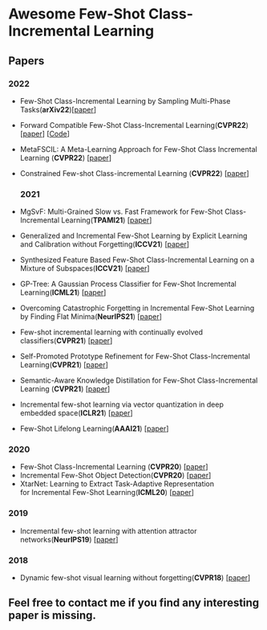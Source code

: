 # Awesome Few-Shot Class-Incremental Learning


## Papers
  
  ### 2022 
- Few-Shot Class-Incremental Learning by Sampling Multi-Phase Tasks(**arXiv22**)[[paper](https://arxiv.org/abs/2203.17030)]
- Forward Compatible Few-Shot Class-Incremental Learning(**CVPR22**) [[paper](https://arxiv.org/abs/2203.06953)] [[Code](https://github.com/zhoudw-zdw/CVPR22-Fact)]
- MetaFSCIL: A Meta-Learning Approach for Few-Shot Class Incremental Learning (**CVPR22**) [[paper](https://openaccess.thecvf.com/content/CVPR2022/papers/Chi_MetaFSCIL_A_Meta-Learning_Approach_for_Few-Shot_Class_Incremental_Learning_CVPR_2022_paper.pdf)] 
- Constrained Few-shot Class-incremental Learning (**CVPR22**) [[paper](https://openaccess.thecvf.com/content/CVPR2022/papers/Hersche_Constrained_Few-Shot_Class-Incremental_Learning_CVPR_2022_paper.pdf)] 
  
  ### 2021
-  MgSvF: Multi-Grained Slow vs. Fast Framework for Few-Shot Class-Incremental Learning(**TPAMI21**) [[paper](https://arxiv.org/abs/2006.15524)] 
-  Generalized and Incremental Few-Shot Learning by Explicit Learning and Calibration without Forgetting(**ICCV21**) [[paper](https://arxiv.org/abs/2108.08165)] 
-  Synthesized Feature Based Few-Shot Class-Incremental Learning on a Mixture of Subspaces(**ICCV21**) [[paper](https://openaccess.thecvf.com/content/ICCV2021/html/Cheraghian_Synthesized_Feature_Based_Few-Shot_Class-Incremental_Learning_on_a_Mixture_of_ICCV_2021_paper.html)] 
-  GP-Tree: A Gaussian Process Classifier for Few-Shot Incremental Learning(**ICML21**) [[paper](http://proceedings.mlr.press/v139/achituve21a/achituve21a.pdf)] 
-  Overcoming Catastrophic Forgetting in Incremental Few-Shot Learning by Finding Flat Minima(**NeurIPS21**) [[paper]( https://openreview.net/forum?id=ALvt7nXa2q)] 
-  Few-shot incremental learning with continually evolved classifiers(**CVPR21**) [[paper](https://openaccess.thecvf.com/content/CVPR2021/html/Zhang_Few-Shot_Incremental_Learning_With_Continually_Evolved_Classifiers_CVPR_2021_paper.html)] 
- Self-Promoted Prototype Refinement for Few-Shot Class-Incremental Learning(**CVPR21**) [[paper](https://openaccess.thecvf.com/content/CVPR2021/html/Zhu_Self-Promoted_Prototype_Refinement_for_Few-Shot_Class-Incremental_Learning_CVPR_2021_paper.html)]
- Semantic-Aware Knowledge Distillation for Few-Shot Class-Incremental Learning (**CVPR21**) [[paper](https://openaccess.thecvf.com/content/CVPR2021/html/Cheraghian_Semantic-Aware_Knowledge_Distillation_for_Few-Shot_Class-Incremental_Learning_CVPR_2021_paper.html)]
- Incremental few-shot learning via vector quantization in deep embedded space(**ICLR21**) [[paper](https://openreview.net/forum?id=3SV-ZePhnZM)] 
- Few-Shot Lifelong Learning(**AAAI21**) [[paper](https://arxiv.org/pdf/2103.00991.pdf)]


  
 ### 2020
- Few-Shot Class-Incremental Learning (**CVPR20**) [[paper](https://openaccess.thecvf.com/content_CVPR_2020/html/Tao_Few-Shot_Class-Incremental_Learning_CVPR_2020_paper.html)] 
- Incremental Few-Shot Object Detection(**CVPR20**) [[paper](https://openaccess.thecvf.com/content_CVPR_2020/html/Perez-Rua_Incremental_Few-Shot_Object_Detection_CVPR_2020_paper.html)] 
- XtarNet: Learning to Extract Task-Adaptive Representation for Incremental Few-Shot Learning(**ICML20**) [[paper](http://proceedings.mlr.press/v119/yoon20b.html)] 


  
 ### 2019
 - Incremental few-shot learning with attention attractor networks(**NeurIPS19**) [[paper](https://arxiv.org/abs/1810.07218)] 

### 2018
- Dynamic few-shot visual learning without forgetting(**CVPR18**) [[paper](https://openaccess.thecvf.com/content_cvpr_2018/html/Gidaris_Dynamic_Few-Shot_Visual_CVPR_2018_paper.html)] 







## Feel free to contact me if you find any interesting paper is missing.

